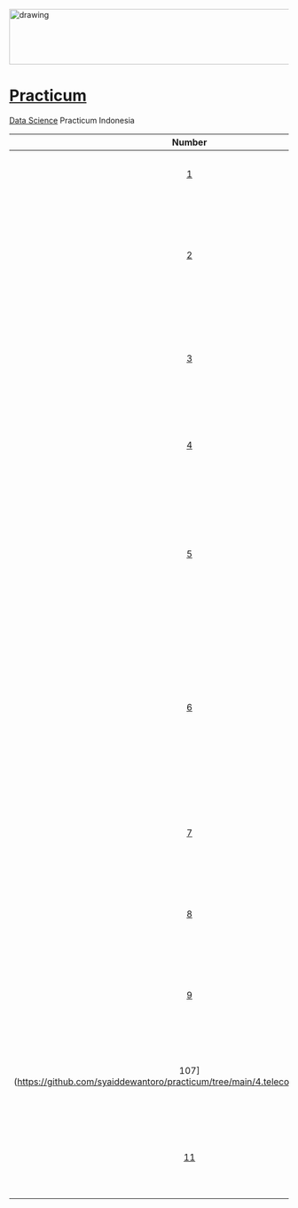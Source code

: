 <p align="left">
  <a href="https://practicum.com/id-idn/">
    <img src="https://github.com/syaiddewantoro/resources/blob/main/images/prac.png" alt="drawing" width="900" height="100">
  </a>
</p>

# [Practicum](https://practicum.com/?from=nm)
[Data Science](https://practicum.com/id-idn/data-scientist-beta/) Practicum Indonesia


| Number | Project Name | Topic | Description | Libraries |
| :---: | --- | --- | --- | --- |
| [1](https://github.com/syaiddewantoro/practicum/tree/main/1.music_project) | [Big Cities Music Project](https://syaiddewantoro-project-practicum-music-project-9l0aa8.streamlit.app/) | Basic Python | Membandingkan preferensi musik kota Springfield dan Shelbyville | *[pandas](https://pandas.pydata.org/docs/user_guide/index.html)* |
| [2](https://github.com/syaiddewantoro/practicum/tree/main/2.credit_scoring) | [Credit Scoring](https://github.com/syaiddewantoro/practicum/blob/3db7983c2d840595eeaadf8040d7248394039b80/2.credit_scoring/credit_scoring.ipynb) | Data Preprocesing | Pengaruh status perkawinan seorang nasabah dan jumlah anak yang dimilikinya terhadap probabilitas ketepatan waktu dalam melunasi pinjaman | *[pandas](https://pandas.pydata.org/docs/user_guide/index.html)*, *[numpy](https://numpy.org/doc/stable/user/index.html)* |
| [3](https://github.com/syaiddewantoro/practicum/tree/main/3.vehicles_price) | [What Factors Sell a Car](https://github.com/syaiddewantoro/practicum/blob/main/3.vehicles_price/vehicles_price.ipynb) | Exploratory Data Analysis | Menentukan faktor-faktor yang memengaruhi harga sebuah kendaraan dan memvisualisasikan data dalam bentuk diagram | *[pandas](https://pandas.pydata.org/docs/user_guide/index.html)*, *[numpy](https://numpy.org/doc/stable/user/index.html)*, *[matplotlib](https://matplotlib.org/stable/users/getting_started/index.html)*, *[seaborn](https://seaborn.pydata.org/tutorial.html)* |
| [4](https://github.com/syaiddewantoro/practicum/tree/main/4.telecom_plans_analysis) | [Telecom Plans Analysis]() | Statistical Data Analysis | Menganalisis perilaku pengguna dan menentukan paket mana yang lebih banyak menghasilkan pendapatan | *[pandas](https://pandas.pydata.org/docs/user_guide/index.html)*, *[numpy](https://numpy.org/doc/stable/user/index.html)*, *[matplotlib](https://matplotlib.org/stable/users/getting_started/index.html)*, *[seaborn](https://seaborn.pydata.org/tutorial.html)*, *[scipy](https://docs.scipy.org/doc/scipy/tutorial/index.html)* |
| [5](https://github.com/syaiddewantoro/practicum/tree/main/4.telecom_plans_analysis) | [Integrated Project 1]() | Data Preprocessing, EDA, Statistical Data Analysis | Mengidentifikasi pola-pola yang menentukan suatu game dapat dikatakan berhasil atau tidak dan menemukan game yang paling berpotensial dan merencanakan kampanye iklannya | *[pandas](https://pandas.pydata.org/docs/user_guide/index.html)*, *[numpy](https://numpy.org/doc/stable/user/index.html)*, *[matplotlib](https://matplotlib.org/stable/users/getting_started/index.html)*, *[seaborn](https://seaborn.pydata.org/tutorial.html)*, *[scipy](https://docs.scipy.org/doc/scipy/tutorial/index.html)* |
| [6](https://github.com/syaiddewantoro/practicum/tree/main/4.telecom_plans_analysis) | [Ride Sharing Company Analysis]() | SQL (Structured Query Language) | Menemukan pola memahami preferensi penumpang dan dampak faktor eksternal terhadap perjalanan, menganalisis data dari kompetitor dan menguji hipotesis terkait pengaruh cuaca terhadap frekuensi perjalanan | *[pandas](https://pandas.pydata.org/docs/user_guide/index.html)*, *[numpy](https://numpy.org/doc/stable/user/index.html)*, *[matplotlib](https://matplotlib.org/stable/users/getting_started/index.html)*, *[seaborn](https://seaborn.pydata.org/tutorial.html)*, *[scipy](https://docs.scipy.org/doc/scipy/tutorial/index.html)* |
| [7](https://github.com/syaiddewantoro/practicum/tree/main/4.telecom_plans_analysis) | [Plan Recommendation Based on Subscribers Behaviour]() | Introduction to Machine Learning | Menganalisis perilaku pengguna dan menentukan paket mana yang lebih banyak menghasilkan pendapatan | *[pandas](https://pandas.pydata.org/docs/user_guide/index.html)*, *[numpy](https://numpy.org/doc/stable/user/index.html)*, *[matplotlib](https://matplotlib.org/stable/users/getting_started/index.html)*, *[seaborn](https://seaborn.pydata.org/tutorial.html)* |
| [8](https://github.com/syaiddewantoro/practicum/tree/main/4.telecom_plans_analysis) | [Plan Recommendation Based on Subscribers Behaviour]() | Supervised Learning | Menganalisis perilaku pengguna dan menentukan paket mana yang lebih banyak menghasilkan pendapatan | *[pandas](https://pandas.pydata.org/docs/user_guide/index.html)*, *[numpy](https://numpy.org/doc/stable/user/index.html)*, *[matplotlib](https://matplotlib.org/stable/users/getting_started/index.html)*, *[seaborn](https://seaborn.pydata.org/tutorial.html)* |
| [9](https://github.com/syaiddewantoro/practicum/tree/main/4.telecom_plans_analysis) | [Plan Recommendation Based on Subscribers Behaviour]() | Machine Learning in Business | Menganalisis perilaku pengguna dan menentukan paket mana yang lebih banyak menghasilkan pendapatan | *[pandas](https://pandas.pydata.org/docs/user_guide/index.html)*, *[numpy](https://numpy.org/doc/stable/user/index.html)*, *[matplotlib](https://matplotlib.org/stable/users/getting_started/index.html)*, *[seaborn](https://seaborn.pydata.org/tutorial.html)* |
| 107](https://github.com/syaiddewantoro/practicum/tree/main/4.telecom_plans_analysis) | [Plan Recommendation Based on Subscribers Behaviour]() | Integrated Project 2 | Menganalisis perilaku pengguna dan menentukan paket mana yang lebih banyak menghasilkan pendapatan | *[pandas](https://pandas.pydata.org/docs/user_guide/index.html)*, *[numpy](https://numpy.org/doc/stable/user/index.html)*, *[matplotlib](https://matplotlib.org/stable/users/getting_started/index.html)*, *[seaborn](https://seaborn.pydata.org/tutorial.html)* |
| [11](https://github.com/syaiddewantoro/practicum/tree/main/4.telecom_plans_analysis) | [Plan Recommendation Based on Subscribers Behaviour]() | Linear Algebra | Menganalisis perilaku pengguna dan menentukan paket mana yang lebih banyak menghasilkan pendapatan | *[pandas](https://pandas.pydata.org/docs/user_guide/index.html)*, *[numpy](https://numpy.org/doc/stable/user/index.html)*, *[matplotlib](https://matplotlib.org/stable/users/getting_started/index.html)*, *[seaborn](https://seaborn.pydata.org/tutorial.html)* |

